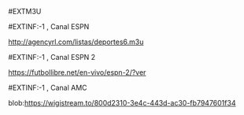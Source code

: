 #EXTM3U

#EXTINF:-1 , Canal ESPN 

http://agencyrl.com/listas/deportes6.m3u


#EXTINF:-1 , Canal ESPN 2

https://futbollibre.net/en-vivo/espn-2/?ver

#EXTINF:-1 , Canal AMC

blob:https://wigistream.to/800d2310-3e4c-443d-ac30-fb7947601f34
